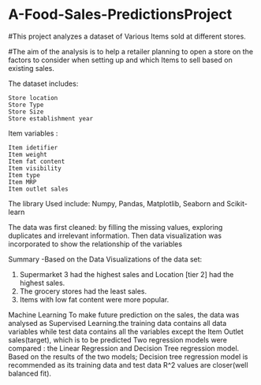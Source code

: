 # A-Food-Sales-PredictionsProject

#This project analyzes a dataset of Various Items sold at different stores.

#The aim of the analysis is to help a retailer planning to open a store on the factors to consider when setting up and which Items to sell based on existing sales.

The dataset includes: 

    Store location
    Store Type
    Store Size
    Store establishment year

Item variables :

    Item idetifier
    Item weight
    Item fat content
    Item visibility
    Item type
    Item MRP
    Item outlet sales


The library Used include: Numpy, Pandas, Matplotlib, Seaborn and Scikit-learn

The data was first cleaned: by filling the missing values, exploring duplicates and irrelevant information.
Then data visualization was incorporated to show the relationship of the variables



Summary
-Based on the Data Visualizations of the data set: 
1. Supermarket 3 had the highest sales and Location [tier 2] had the highest sales.
2. The grocery stores had the least sales.
3. Items with low fat content were more popular.

Machine Learning 
To make future prediction on the sales, the data was analysed as Supervised Learning.the training data contains all data variables while test data contains all the variables except the Item Outlet sales(target), which is to be predicted
Two regression models were compared : the Linear Regression and Decision Tree regression model. Based on the results of the two models; Decision tree regression model is recommended as its training data and test data R^2 values are closer(well balanced fit).
